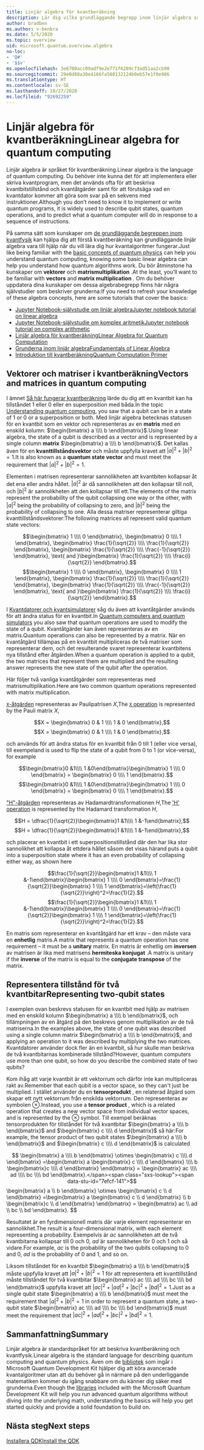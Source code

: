 ```yaml
---
title: Linjär algebra för kvantberäkning
description: Lär dig vilka grundläggande begrepp inom linjär algebra som behövs för att du ska förstå kvantberäkning
author: bradben
ms.author: v-benbra
ms.date: 5/5/2020
ms.topic: overview
uid: microsoft.quantum.overview.algebra
no-loc:
- 'Q#'
- '$$v'
ms.openlocfilehash: 3e6700acc09adf9e2e771f6289c73ad51aa2cb90
ms.sourcegitcommit: 29e0d88a30e4166fa580132124b0eb57e1f0e986
ms.translationtype: HT
ms.contentlocale: sv-SE
ms.lasthandoff: 10/27/2020
ms.locfileid: "92692259"
---
```

# <a name="linear-algebra-for-quantum-computing"></a><span data-ttu-id="7efcf-103">Linjär algebra för kvantberäkning</span><span class="sxs-lookup"><span data-stu-id="7efcf-103">Linear algebra for quantum computing</span></span>

<span data-ttu-id="7efcf-104">Linjär algebra är språket för kvantberäkning.</span><span class="sxs-lookup"><span data-stu-id="7efcf-104">Linear algebra is the language of quantum computing.</span></span> <span data-ttu-id="7efcf-105">Du behöver inte kunna det för att implementera eller skriva kvantprogram, men det används ofta för att beskriva kvantbitstillstånd och kvantåtgärder samt för att förutsäga vad en kvantdator kommer att göra som svar på en sekvens med instruktioner.</span><span class="sxs-lookup"><span data-stu-id="7efcf-105">Although you don’t need to know it to implement or write quantum programs, it is widely used to describe qubit states, quantum operations, and to predict what a quantum computer will do in response to a sequence of instructions.</span></span>

<span data-ttu-id="7efcf-106">På samma sätt som kunskaper om [de grundläggande begreppen inom kvantfysik](xref:microsoft.quantum.overview.understanding) kan hjälpa dig att förstå kvantberäkning kan grundläggande linjär algebra vara till hjälp när du vill lära dig hur kvantalgoritmer fungerar.</span><span class="sxs-lookup"><span data-stu-id="7efcf-106">Just like being familiar with the [basic concepts of quantum physics](xref:microsoft.quantum.overview.understanding) can help you understand quantum computing, knowing some basic linear algebra can help you understand how quantum algorithms work.</span></span> <span data-ttu-id="7efcf-107">Du bör åtminstone ha kunskaper om **vektorer** och **matrismultiplikation** .</span><span class="sxs-lookup"><span data-stu-id="7efcf-107">At the least, you’ll want to be familiar with **vectors** and **matrix multiplication** .</span></span> <span data-ttu-id="7efcf-108">Om du behöver uppdatera dina kunskaper om dessa algebrabegrepp finns här några självstudier som beskriver grunderna:</span><span class="sxs-lookup"><span data-stu-id="7efcf-108">If you need to refresh your knowledge of these algebra concepts, here are some tutorials that cover the basics:</span></span>

- [<span data-ttu-id="7efcf-109">Jupyter Notebook-självstudie om linjär algebra</span><span class="sxs-lookup"><span data-stu-id="7efcf-109">Jupyter notebook tutorial on linear algebra</span></span>](https://github.com/microsoft/QuantumKatas/tree/main/tutorials/LinearAlgebra)
- [<span data-ttu-id="7efcf-110">Jupyter Notebook-självstudie om komplex aritmetik</span><span class="sxs-lookup"><span data-stu-id="7efcf-110">Jupyter notebook tutorial on complex arithmetic</span></span>](https://github.com/microsoft/QuantumKatas/tree/main/tutorials/ComplexArithmetic)
- [<span data-ttu-id="7efcf-111">Linjär algebra för kvantberäkning</span><span class="sxs-lookup"><span data-stu-id="7efcf-111">Linear Algebra for Quantum Computation</span></span>](https://cds.cern.ch/record/1522001/files/978-1-4614-6336-8_BookBackMatter.pdf)
- [<span data-ttu-id="7efcf-112">Grunderna inom linjär algebra</span><span class="sxs-lookup"><span data-stu-id="7efcf-112">Fundamentals of Linear Algebra</span></span>](https://www.math.ubc.ca/~carrell/NB.pdf)
- [<span data-ttu-id="7efcf-113">Introduktion till kvantberäkning</span><span class="sxs-lookup"><span data-stu-id="7efcf-113">Quantum Computation Primer</span></span>](https://www.codeproject.com/Articles/5155638/Quantum-Computation-Primer-Part-1#exploring-quantum-superposition)

## <a name="vectors-and-matrices-in-quantum-computing"></a><span data-ttu-id="7efcf-114">Vektorer och matriser i kvantberäkning</span><span class="sxs-lookup"><span data-stu-id="7efcf-114">Vectors and matrices in quantum computing</span></span>

<span data-ttu-id="7efcf-115">I ämnet [Så här fungerar kvantberäkning](xref:microsoft.quantum.overview.understanding) lärde du dig att en kvantbit kan ha tillståndet 1 eller 0 eller en superposition med båda.</span><span class="sxs-lookup"><span data-stu-id="7efcf-115">In the topic [Understanding quantum computing](xref:microsoft.quantum.overview.understanding), you saw that a qubit can be in a state of 1 or 0 or a superposition or both.</span></span> <span data-ttu-id="7efcf-116">Med linjär algebra betecknas statusen för en kvantbit som en vektor och representeras av en **matris** med en enskild kolumn: $\begin{bmatrix} a \\\\  b \end{bmatrix}$.</span><span class="sxs-lookup"><span data-stu-id="7efcf-116">Using linear algebra, the state of a qubit is described as a vector and is represented by a single column **matrix** $\begin{bmatrix} a \\\\  b \end{bmatrix}$.</span></span> <span data-ttu-id="7efcf-117">Det kallas även för en **kvanttillståndsvektor** och måste uppfylla kravet att $|a|^2 + |b|^2 = 1$.</span><span class="sxs-lookup"><span data-stu-id="7efcf-117">It is also known as a **quantum state vector** and must meet the requirement that $|a|^2 + |b|^2 = 1$.</span></span>  

<span data-ttu-id="7efcf-118">Elementen i matrisen representerar sannolikheten att kvantbiten kollapsar åt det ena eller andra hållet. $|a|^2$ är då sannolikheten att den kollapsar till noll, och $|b|^2$ är sannolikheten att den kollapsar till ett.</span><span class="sxs-lookup"><span data-stu-id="7efcf-118">The elements of the matrix represent the probability of the qubit collapsing one way or the other, with $|a|^2$ being the probability of collapsing to zero, and $|b|^2$ being the probability of collapsing to one.</span></span> <span data-ttu-id="7efcf-119">Alla dessa matriser representerar giltiga kvanttillståndsvektorer:</span><span class="sxs-lookup"><span data-stu-id="7efcf-119">The following matrices all represent valid quantum state vectors:</span></span>

<span data-ttu-id="7efcf-120">$$\begin{bmatrix} 1 \\\\  0 \end{bmatrix}, \begin{bmatrix} 0 \\\\  1 \end{bmatrix}, \begin{bmatrix} \frac{1}{\sqrt{2}} \\\\  \frac{1}{\sqrt{2}} \end{bmatrix}, \begin{bmatrix} \frac{1}{\sqrt{2}} \\\\  \frac{-1}{\sqrt{2}} \end{bmatrix}, \text{ and }\begin{bmatrix} \frac{1}{\sqrt{2}} \\\\  \frac{i}{\sqrt{2}} \end{bmatrix}.$$</span><span class="sxs-lookup"><span data-stu-id="7efcf-120">$$\begin{bmatrix} 1 \\\\  0 \end{bmatrix}, \begin{bmatrix} 0 \\\\  1 \end{bmatrix}, \begin{bmatrix} \frac{1}{\sqrt{2}} \\\\  \frac{1}{\sqrt{2}} \end{bmatrix}, \begin{bmatrix} \frac{1}{\sqrt{2}} \\\\  \frac{-1}{\sqrt{2}} \end{bmatrix}, \text{ and }\begin{bmatrix} \frac{1}{\sqrt{2}} \\\\  \frac{i}{\sqrt{2}} \end{bmatrix}.$$</span></span>

<span data-ttu-id="7efcf-121">I [Kvantdatorer och kvantsimulatorer](xref:microsoft.quantum.overview.simulators) såg du även att kvantåtgärder används för att ändra status för en kvantbit.</span><span class="sxs-lookup"><span data-stu-id="7efcf-121">In [Quantum computers and quantum simulators](xref:microsoft.quantum.overview.simulators) you also saw that quantum operations are used to modify the state of a qubit.</span></span>  <span data-ttu-id="7efcf-122">Kvantåtgärder kan även representeras av en matris.</span><span class="sxs-lookup"><span data-stu-id="7efcf-122">Quantum operations can also be represented by a matrix.</span></span> <span data-ttu-id="7efcf-123">När en kvantåtgärd tillämpas på en kvantbit multipliceras de två matriser som representerar dem, och det resulterande svaret representerar kvantbitens nya tillstånd efter åtgärden.</span><span class="sxs-lookup"><span data-stu-id="7efcf-123">When a quantum operation is applied to a qubit, the two matrices that represent them are multiplied and the resulting answer represents the new state of the qubit after the operation.</span></span>  

<span data-ttu-id="7efcf-124">Här följer två vanliga kvantåtgärder som representeras med matrismultiplikation.</span><span class="sxs-lookup"><span data-stu-id="7efcf-124">Here are two common quantum operations represented with matrix multiplication.</span></span>


<span data-ttu-id="7efcf-125">[`X`-åtgärden](xref:Microsoft.Quantum.Intrinsic.X) representeras av Paulipatrisen $X$,</span><span class="sxs-lookup"><span data-stu-id="7efcf-125">The [`X` operation](xref:Microsoft.Quantum.Intrinsic.X) is represented by the Pauli matrix $X$,</span></span>

<span data-ttu-id="7efcf-126">$$X = \begin{bmatrix} 0 & 1 \\\\ 1 & 0 \end{bmatrix},$$</span><span class="sxs-lookup"><span data-stu-id="7efcf-126">$$X = \begin{bmatrix} 0 & 1 \\\\ 1 & 0 \end{bmatrix},$$</span></span>
    
<span data-ttu-id="7efcf-127">och används för att ändra status för en kvantbit från 0 till 1 (eller vice versa), till exempel</span><span class="sxs-lookup"><span data-stu-id="7efcf-127">and is used to flip the state of a qubit from 0 to 1 (or vice-versa), for example</span></span>

<span data-ttu-id="7efcf-128">$$\begin{bmatrix}0 &1\\\\ 1 &0\end{bmatrix}\begin{bmatrix} 1 \\\\  0 \end{bmatrix} = \begin{bmatrix} 0 \\\\  1 \end{bmatrix}.$$</span><span class="sxs-lookup"><span data-stu-id="7efcf-128">$$\begin{bmatrix}0 &1\\\\ 1 &0\end{bmatrix}\begin{bmatrix} 1 \\\\  0 \end{bmatrix} = \begin{bmatrix} 0 \\\\  1 \end{bmatrix}.$$</span></span>

<span data-ttu-id="7efcf-129">["H"-åtgärden](xref:Microsoft.Quantum.Intrinsic.H) representeras av Hadamardtransformationen $H$,</span><span class="sxs-lookup"><span data-stu-id="7efcf-129">The ['H' operation](xref:Microsoft.Quantum.Intrinsic.H) is represented by the Hadamard transformation $H$,</span></span>

<span data-ttu-id="7efcf-130">$$H = \dfrac{1}{\sqrt{2}}\begin{bmatrix}1 &1\\\\ 1 &-1\end{bmatrix},$$</span><span class="sxs-lookup"><span data-stu-id="7efcf-130">$$H = \dfrac{1}{\sqrt{2}}\begin{bmatrix}1 &1\\\\ 1 &-1\end{bmatrix},$$</span></span>

 <span data-ttu-id="7efcf-131">och placerar en kvantbit i ett superpositionstillstånd där den har lika stor sannolikhet att kollapsa åt ettdera hållet såsom det visas här</span><span class="sxs-lookup"><span data-stu-id="7efcf-131">and puts a qubit into a superposition state where it has an even probability of collapsing either way, as shown here</span></span>

<span data-ttu-id="7efcf-132">$$\frac{1}{\sqrt{2}}\begin{bmatrix}1 &1\\\\ 1 &-1\end{bmatrix}\begin{bmatrix} 1 \\\\  0 \end{bmatrix}=\frac{1}{\sqrt{2}}\begin{bmatrix} 1 \\\\  1 \end{bmatrix}=\left(\frac{1}{\sqrt{2}}\right)^2=\frac{1}{2}.$$</span><span class="sxs-lookup"><span data-stu-id="7efcf-132">$$\frac{1}{\sqrt{2}}\begin{bmatrix}1 &1\\\\ 1 &-1\end{bmatrix}\begin{bmatrix} 1 \\\\  0 \end{bmatrix}=\frac{1}{\sqrt{2}}\begin{bmatrix} 1 \\\\  1 \end{bmatrix}=\left(\frac{1}{\sqrt{2}}\right)^2=\frac{1}{2}.$$</span></span>

<span data-ttu-id="7efcf-133">En matris som representerar en kvantåtgärd har ett krav – den måste vara en **enhetlig** matris.</span><span class="sxs-lookup"><span data-stu-id="7efcf-133">A matrix that represents a quantum operation has one requirement – it must be a **unitary** matrix.</span></span> <span data-ttu-id="7efcf-134">En matris är enhetlig om **inversen** av matrisen är lika med matrisens **hermiteska konjugat** .</span><span class="sxs-lookup"><span data-stu-id="7efcf-134">A matrix is unitary if the **inverse** of the matrix is equal to the **conjugate transpose** of the matrix.</span></span>

## <a name="representing-two-qubit-states"></a><span data-ttu-id="7efcf-135">Representera tillstånd för två kvantbitar</span><span class="sxs-lookup"><span data-stu-id="7efcf-135">Representing two-qubit states</span></span>

<span data-ttu-id="7efcf-136">I exemplen ovan beskrevs statusen för en kvantbit med hjälp av matrisen med en enskild kolumn $\begin{bmatrix} a \\\\  b \end{bmatrix}$, och tillämpningen av en åtgärd på den beskrevs genom multiplikation av de två matriserna.</span><span class="sxs-lookup"><span data-stu-id="7efcf-136">In the examples above, the state of one qubit was described using a single column matrix $\begin{bmatrix} a \\\\  b \end{bmatrix}$, and applying an operation to it was described by multiplying the two matrices.</span></span> <span data-ttu-id="7efcf-137">Kvantdatorer använder dock fler än en kvantbit, så hur skulle man beskriva de två kvantbitarnas kombinerade tillstånd?</span><span class="sxs-lookup"><span data-stu-id="7efcf-137">However, quantum computers use more than one qubit, so how do you describe the combined state of two qubits?</span></span> 

<span data-ttu-id="7efcf-138">Kom ihåg att varje kvantbit är ett vektorrum och därför inte kan multipliceras rakt av.</span><span class="sxs-lookup"><span data-stu-id="7efcf-138">Remember that each qubit is a vector space, so they can't just be multiplied.</span></span> <span data-ttu-id="7efcf-139">I stället använder du en **tensorprodukt** , en relaterad åtgärd som skapar ett nytt vektorrum från enskilda vektorrum. Den representeras av symbolen $\otimes$.</span><span class="sxs-lookup"><span data-stu-id="7efcf-139">Instead, you use a **tensor product** , which is a related operation that creates a new vector space from individual vector spaces, and is represented by the $\otimes$ symbol.</span></span> <span data-ttu-id="7efcf-140">Till exempel beräknas tensorprodukten för tillståndet för två kvantbitar $\begin{bmatrix} a \\\\  b \end{bmatrix}$ and $\begin{bmatrix} c \\\\  d \end{bmatrix}$ så här:</span><span class="sxs-lookup"><span data-stu-id="7efcf-140">For example, the tensor product of two qubit states $\begin{bmatrix} a \\\\  b \end{bmatrix}$ and $\begin{bmatrix} c \\\\  d \end{bmatrix}$ is calculated</span></span>

<span data-ttu-id="7efcf-141">$$ \begin{bmatrix} a \\\\  b \end{bmatrix} \otimes \begin{bmatrix} c \\\\  d \end{bmatrix} =\begin{bmatrix} a \begin{bmatrix} c \\\\  d \end{bmatrix} \\\\ b \begin{bmatrix}c \\\\  d \end{bmatrix} \end{bmatrix} = \begin{bmatrix} ac \\\\  ad \\\\  bc \\\\  bd \end{bmatrix}.</span><span class="sxs-lookup"><span data-stu-id="7efcf-141">$$ \begin{bmatrix} a \\\\  b \end{bmatrix} \otimes \begin{bmatrix} c \\\\  d \end{bmatrix} =\begin{bmatrix} a \begin{bmatrix} c \\\\  d \end{bmatrix} \\\\ b \begin{bmatrix}c \\\\  d \end{bmatrix} \end{bmatrix} = \begin{bmatrix} ac \\\\  ad \\\\  bc \\\\  bd \end{bmatrix}.</span></span> $$

<span data-ttu-id="7efcf-142">Resultatet är en fyrdimensionell matris där varje element representerar en sannolikhet.</span><span class="sxs-lookup"><span data-stu-id="7efcf-142">The result is a four-dimensional matrix, with each element representing a probability.</span></span> <span data-ttu-id="7efcf-143">Exempelvis är $ac$ sannolikheten att de två kvantbitarna kollapsar till 0 och 0, $ad$ är sannolikheten för 0 och 1 och så vidare.</span><span class="sxs-lookup"><span data-stu-id="7efcf-143">For example, $ac$ is the probability of the two qubits collapsing to 0 and 0, $ad$ is the probability of 0 and 1, and so on.</span></span> 

<span data-ttu-id="7efcf-144">Liksom tillståndet för en kvantbit $\begin{bmatrix} a \\\\  b \end{bmatrix}$ måste uppfylla kravet att $|a|^2 + |b|^2 = 1$ för att representera ett kvanttillstånd måste tillståndet för två kvantbitar $\begin{bmatrix} ac \\\\  ad \\\\  bc \\\\  bd \end{bmatrix}$ uppfylla kravet att $|ac|^2 + |ad|^2 + |bc|^2+ |bd|^2 = 1$.</span><span class="sxs-lookup"><span data-stu-id="7efcf-144">Just as a single qubit state $\begin{bmatrix} a \\\\  b \end{bmatrix}$ must meet the requirement that $|a|^2 + |b|^2 = 1$ in order to represent a quantum state, a two-qubit state $\begin{bmatrix} ac \\\\  ad \\\\  bc \\\\  bd \end{bmatrix}$ must meet the requirement that $|ac|^2 + |ad|^2 + |bc|^2+ |bd|^2 = 1$.</span></span>

## <a name="summary"></a><span data-ttu-id="7efcf-145">Sammanfattning</span><span class="sxs-lookup"><span data-stu-id="7efcf-145">Summary</span></span>

<span data-ttu-id="7efcf-146">Linjär algebra är standardspråket för att beskriva kvantberäkning och kvantfysik.</span><span class="sxs-lookup"><span data-stu-id="7efcf-146">Linear algebra is the standard language for describing quantum computing and quantum physics.</span></span> <span data-ttu-id="7efcf-147">Även om de [bibliotek](xref:microsoft.quantum.libraries) som ingår i Microsoft Quantum Development Kit hjälper dig att köra avancerade kvantalgoritmer utan att du behöver gå in närmare på den underliggande matematiken kommer du igång snabbare om du känner dig säker med grunderna.</span><span class="sxs-lookup"><span data-stu-id="7efcf-147">Even though the [libraries](xref:microsoft.quantum.libraries) included with the Microsoft Quantum Development Kit will help you run advanced quantum algorithms without diving into the underlying math, understanding the basics will help you get started quickly and provide a solid foundation to build on.</span></span>

## <a name="next-steps"></a><span data-ttu-id="7efcf-148">Nästa steg</span><span class="sxs-lookup"><span data-stu-id="7efcf-148">Next steps</span></span>

[<span data-ttu-id="7efcf-149">Installera QDK</span><span class="sxs-lookup"><span data-stu-id="7efcf-149">Install the QDK</span></span>](xref:microsoft.quantum.install)
